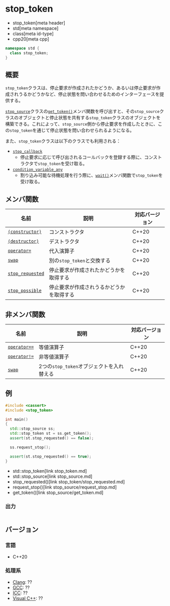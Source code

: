 # stop_token
* stop_token[meta header]
* std[meta namespace]
* class[meta id-type]
* cpp20[meta cpp]

```cpp
namespace std {
  class stop_token;
}
```

## 概要
`stop_token`クラスは、停止要求が作成されたかどうか、あるいは停止要求が作成されうるかどうかなど、停止状態を問い合わせるためのインターフェースを提供する。

[`stop_source`](stop_source.md)クラスの[`get_token()`](./stop_source/get_token.md)メンバ関数を呼び出すと、その`stop_source`クラスのオブジェクトと停止状態を共有する`stop_token`クラスのオブジェクトを構築できる。これによって、`stop_source`側から停止要求を作成したときに、この`stop_token`を通じて停止状態を問い合わせられるようになる。

また、`stop_token`クラスは以下のクラスでも利用される：

- [`stop_callback`](stop_callback.md)
    - 停止要求に応じて呼び出されるコールバックを登録する際に、コンストラクタで`stop_token`を受け取る。
- [`condition_variable_any`](/reference/condition_variable/condition_variable_any.md)
    - 割り込み可能な待機処理を行う際に、[`wait()`](/reference/condition_variable/condition_variable_any/wait.md)メンバ関数で`stop_token`を受け取る。


## メンバ関数

| 名前 | 説明 | 対応バージョン |
|-------------------------------------------------|--------------------------------------------------------------------|-------|
| [`(constructor)`](stop_token/op_constructor.md) | コンストラクタ | C++20 |
| [`(destructor)`](stop_token/op_destructor.md)   | デストラクタ | C++20 |
| [`operator=`](stop_token/op_assign.md)          | 代入演算子 | C++20 |
| [`swap`](stop_token/swap.md)                    | 別の`stop_token`と交換する | C++20 |
| [`stop_requested`](stop_token/stop_requested.md)| 停止要求が作成されたかどうかを取得する | C++20 |
| [`stop_possible`](stop_token/stop_possible.md)  | 停止要求が作成されうるかどうかを取得する | C++20 |

## 非メンバ関数
| 名前 | 説明 | 対応バージョン |
|------------------------------------------------|---------------------------------------|-------|
| [`operator==`](stop_token/op_equal.md)         | 等値演算子 | C++20 |
| [`operator!=`](stop_token/op_not_equal.md)     | 非等値演算子 | C++20 |
| [`swap`](stop_token/swap_free.md)              | 2つの`stop_token`オブジェクトを入れ替える | C++20 |


## 例
```cpp example
#include <cassert>
#include <stop_token>

int main()
{
  std::stop_source ss;
  std::stop_token st = ss.get_token();
  assert(st.stop_requested() == false);

  ss.request_stop();

  assert(st.stop_requested() == true);
}
```
* std::stop_token[link stop_token.md]
* std::stop_source[link stop_source.md]
* stop_requested()[link stop_token/stop_requested.md]
* request_stop()[link stop_source/request_stop.md]
* get_token()[link stop_source/get_token.md]

### 出力
```
```


## バージョン
### 言語
- C++20


### 処理系
- [Clang](/implementation.md#clang): ??
- [GCC](/implementation.md#gcc): ??
- [ICC](/implementation.md#icc): ??
- [Visual C++](/implementation.md#visual_cpp): ??

